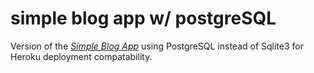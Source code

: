 # simple blog app w/ postgreSQL

Version of the [*Simple Blog App*](http://github.com/jeff-boyo/blog)
using PostgreSQL instead of Sqlite3 for Heroku deployment compatability.
